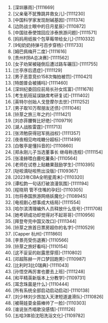
1. [深圳暴雨]-[1111669]
1. [父亲毫不犹豫跳井救女儿]-[1111230]
1. [中国科学家发现耐碱基因]-[1111374]
1. [边防战士眼中的日月星辰]-[1110872]
1. [中国驻泰使馆回应涉泰旅游问题]-[1111571]
1. [妈妈用纸挨个包草莓带给女儿]-[1110332]
1. [9旬奶奶持弹弓百步穿杨]-[1111733]
1. [姆巴佩梅开二度]-[1111616]
1. [贵州村BA总决赛]-[1111562]
1. [女子劝架被碰倒后遭过路车碾压]-[1111755]
1. [兰亭序后遗症]-[1111129]
1. [男子恶意竞价158次悔拍被罚]-[1110421]
1. [特朗普会被捕吗]-[1111460]
1. [深圳纪委回应前局长孙女炫富]-[1111678]
1. [考生航班延误缺席考研复试]-[1111402]
1. [英特尔创始人戈登摩尔去世]-[1111252]
1. [男子取10万帮朋友还债]-[1111046]
1. [铃芽之旅三年之约]-[1111421]
1. [刘亦菲腰臀比好绝]-[1109719]
1. [湖人战胜雷霆]-[1111713]
1. [张沛勉获得冠军挑战权]-[1111357]
1. [夜夜相见吻戏糖分超标]-[1111499]
1. [白敬亭是懂抖音的]-[1110860]
1. [郑永刚儿子当选董事长 继母称违规]-[1111154]
1. [张凌赫喂白鹿吃薯条]-[1110564]
1. [老师在试卷上贴糖果鼓励学生]-[1110395]
1. [哒啦滴哒啦熊出没版]-[1109367]
1. [2023年CBA全明星周末]-[1110320]
1. [谭松韵一句话打破浪漫氛围]-[1111194]
1. [程晓玥 管不住嘴的孕妇]-[1110305]
1. [勿将泰国旅游网络妖魔化]-[1108945]
1. [电视剧心想事成大结局]-[1111554]
1. [哈尔滨清理编外人员释放什么信号]-[1111708]
1. [她考研成功却觉得对不起哥哥]-[1110956]
1. [拜登夸完中国又改口]-[1111344]
1. [铃芽之旅首日票房超你的名字]-[1110529]
1. [Capper 杭州]-[1111860]
1. [李景亮受伤退赛]-[1110566]
1. [铃芽之旅好看吗]-[1110154]
1. [这不妥妥的赵露思穿搭]-[1110802]
1. [邓超陈赫一开口梦回跑男]-[1110987]
1. [比利时3比0瑞典]-[1111043]
1. [孙悟空再厉害也要去上班]-[1111248]
1. [和平精英新版本上分教学]-[1109731]
1. [耳念珠菌是什么]-[1110444]
1. [所有系统全部启动启动启动]-[1110138]
1. [刘少林刘少昂加入天津短道速滑队]-[1110826]
1. [被萌娃耍金箍棒帅了一脸]-[1110303]
1. [谁说张杰唱歌没感情]-[1111126]
1. [五哈3体验沈阳洗浴文化]-[1109782]